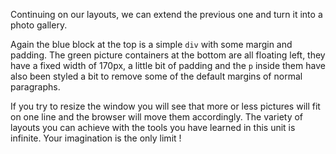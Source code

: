 Continuing on our layouts, we can extend the previous one and turn it into a photo gallery.

Again the blue block at the top is a simple `div` with some margin and padding.
The green picture containers at the bottom are all floating left, they have a fixed width of 170px, a little bit of padding and the `p` inside them have also been styled a bit to remove some of the default margins of normal paragraphs.

If you try to resize the window you will see that more or less pictures will fit on one line and the browser will move them accordingly. The variety of layouts you can achieve with the tools you have learned in this unit is infinite. Your imagination is the only limit !